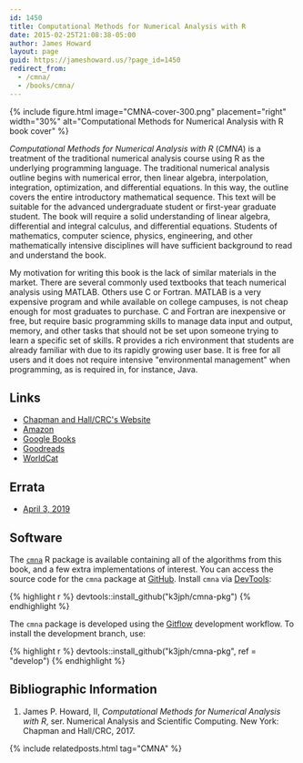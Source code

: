 ```yaml
---
id: 1450
title: Computational Methods for Numerical Analysis with R
date: 2015-02-25T21:08:38-05:00
author: James Howard
layout: page
guid: https://jameshoward.us/?page_id=1450
redirect_from:
  - /cmna/
  - /books/cmna/
---
```


{% include figure.html image="CMNA-cover-300.png" placement="right" width="30%"
   alt="Computational Methods for Numerical Analysis with R book cover" %}

_Computational Methods for Numerical Analysis with R_ (_CMNA_) is
a treatment of the traditional numerical analysis course using R
as the underlying programming language. The traditional numerical
analysis outline begins with numerical error, then linear algebra,
interpolation, integration, optimization, and differential equations.
In this way, the outline covers the entire introductory mathematical
sequence. This text will be suitable for the advanced undergraduate
student or first-year graduate student. The book will require a
solid understanding of linear algebra, differential and integral
calculus, and differential equations. Students of mathematics,
computer science, physics, engineering, and other mathematically
intensive disciplines will have sufficient background to read and
understand the book.

My motivation for writing this book is the lack of similar materials
in the market. There are several commonly used textbooks that teach
numerical analysis using MATLAB. Others use C or Fortran. MATLAB
is a very expensive program and while available on college campuses,
is not cheap enough for most graduates to purchase. C and Fortran
are inexpensive or free, but require basic programming skills to
manage data input and output, memory, and other tasks that should
not be set upon someone trying to learn a specific set of skills.
R provides a rich environment that students are already familiar
with due to its rapidly growing user base. It is free for all users
and it does not require intensive "environmental management" when
programming, as is required in, for instance, Java.

## Links

*   [Chapman and Hall/CRC's Website](https://www.crcpress.com/9781498723633)
*   [Amazon](https://www.amazon.com/gp/product/1498723632)
*   [Google Books](https://books.google.com/books?id=Wu2CnQAACAAJ)
*   [Goodreads](https://www.goodreads.com/book/show/34454411)
*   [WorldCat](http://www.worldcat.org/oclc/1120511486)

## Errata

*   [April 3, 2019](/assets/files/CMNA-Errata-20190403.pdf)

## Software

The [`cmna`](https://cran.r-project.org/web/packages/cmna/index.html)
R package is available containing all of the algorithms from this
book, and a few extra implementations of interest. You can access
the source code for the `cmna` package at
[GitHub](https://github.com/k3jph/cmna-pkg). Install `cmna` via
[DevTools](https://github.com/hadley/devtools):

{% highlight r %}
devtools::install_github("k3jph/cmna-pkg")
{% endhighlight %}

The `cmna` package is developed using the
[Gitflow](https://www.atlassian.com/git/tutorials/comparing-workflows/gitflow-workflow)
development workflow. To install the development branch, use:

{% highlight r %}
devtools::install_github("k3jph/cmna-pkg", ref = "develop")
{% endhighlight %}

## Bibliographic Information

1. James P. Howard, II, _Computational Methods for Numerical Analysis with R_, ser. Numerical Analysis and Scientific Computing. New York: Chapman and Hall/CRC, 2017.

{% include relatedposts.html tag="CMNA" %}

